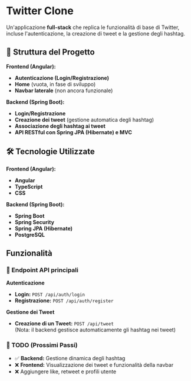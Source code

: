 # Twitter Clone

Un'applicazione **full-stack** che replica le funzionalità di base di Twitter, incluse l'autenticazione, la creazione di tweet e la gestione degli hashtag.

## 📁 Struttura del Progetto

**Frontend (Angular):**  
- **Autenticazione (Login/Registrazione)**  
- **Home** (vuota, in fase di sviluppo)  
- **Navbar laterale** (non ancora funzionale)

**Backend (Spring Boot):**  
- **Login/Registrazione**  
- **Creazione dei tweet** (gestione automatica degli hashtag)  
- **Associazione degli hashtag ai tweet**  
- **API RESTful con Spring JPA (Hibernate) e MVC**

## 🛠 Tecnologie Utilizzate

**Frontend (Angular):**  
- **Angular**  
- **TypeScript**  
- **CSS**

**Backend (Spring Boot):**  
- **Spring Boot**  
- **Spring Security**  
- **Spring JPA (Hibernate)**  
- **PostgreSQL**

## **Funzionalità**

### 📌 Endpoint API principali

**Autenticazione**  
- **Login:** `POST /api/auth/login`  
- **Registrazione:** `POST /api/auth/register`

**Gestione dei Tweet**  
- **Creazione di un Tweet:** `POST /api/tweet`  
  (Nota: il backend gestisce automaticamente gli hashtag nei tweet)

### 📜 TODO (Prossimi Passi)

- ✅ **Backend:** Gestione dinamica degli hashtag  
- ❌ **Frontend:** Visualizzazione dei tweet e funzionalità della navbar  
- ❌ Aggiungere like, retweet e profili utente
